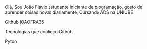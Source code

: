 Olá, Sou João Flavio estudante iniciante de programação, gosto de aprender coisas novas diariamente, Cursando ADS na UNIUBE

Github
jOAOFRA35



Tecnológias que conheço 
Github

Pyton
